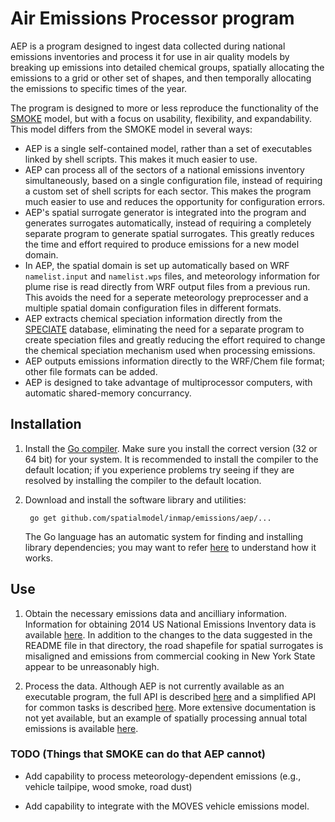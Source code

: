 # **A**ir **E**missions **P**rocessor program

AEP is a program designed to ingest data collected during national emissions inventories and process it for use in air quality models by breaking up emissions into detailed chemical groups, spatially allocating the emissions to a grid or other set of shapes, and then temporally allocating the emissions to specific times of the year.

The program is designed to more or less reproduce the functionality of the [SMOKE](http://www.cmascenter.org/smoke/) model, but with a focus on usability, flexibility, and expandability. This model differs from the SMOKE model in several ways:

* AEP is a single self-contained model, rather than a set of executables linked by shell scripts. This makes it much easier to use.
* AEP can process all of the sectors of a national emissions inventory simultaneously, based on a single configuration file, instead of requiring a custom set of shell scripts for each sector. This makes the program much easier to use and reduces the opportunity for configuration errors.
* AEP's spatial surrogate generator is integrated into the program and generates surrogates automatically, instead of requiring a completely separate program to generate spatial surrogates. This greatly reduces the time and effort required to produce emissions for a new model domain.
* In AEP, the spatial domain is set up automatically based on WRF `namelist.input` and `namelist.wps` files, and meteorology information for plume rise is read directly from WRF output files from a previous run. This avoids the need for a seperate meteorology preprocesser and a multiple spatial domain configuration files in different formats.
* AEP extracts chemical speciation information directly from the [SPECIATE](http://www.epa.gov/ttnchie1/software/speciate/) database, eliminating the need for a separate program to create speciation files and greatly reducing the effort required to change the chemical speciation mechanism used when processing emissions.
* AEP outputs emissions information directly to the WRF/Chem file format; other file formats can be added.
* AEP is designed to take advantage of multiprocessor computers, with automatic shared-memory concurrancy.

## Installation

1. Install the [Go compiler](http://golang.org/doc/install). Make sure you install the correct version (32 or 64 bit) for your system. It is recommended to install the compiler to the default location; if you experience problems try seeing if they are resolved by installing the compiler to the default location.

2. Download and install the software library and utilities:

		go get github.com/spatialmodel/inmap/emissions/aep/...
	The Go language has an automatic system for finding and installing library dependencies; you may want to refer [here](http://golang.org/doc/code.html) to understand how it works.

## Use

1. Obtain the necessary emissions data and ancilliary information. Information for obtaining 2014 US National Emissions Inventory data is available [here](data/nei2014). In addition to the changes to the data suggested in the README file in that directory, the road shapefile for spatial surrogates is misaligned and emissions from commercial cooking in New York State appear to be unreasonably high.

2. Process the data. Although AEP is not currently available as an executable program, the full API is described [here](https://godoc.org/github.com/spatialmodel/inmap/emissions/aep) and a simplified API for common tasks is described [here](https://godoc.org/github.com/ctessum/spatialmodel/inmap/emissions/aeputil). More extensive documentation is not yet available, but an example of spatially processing annual total emissions is available [here](aeputil/scale_test.go).


### TODO (Things that SMOKE can do that AEP cannot)

* Add capability to process meteorology-dependent emissions (e.g., vehicle tailpipe, wood smoke, road dust)

* Add capability to integrate with the MOVES vehicle emissions model.
